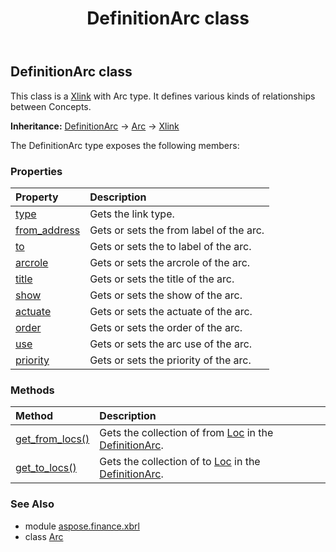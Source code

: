 ﻿---
title: DefinitionArc class
second_title: Aspose.Finance for Python via .NET API References
description: 
type: docs
weight: 120
url: /python-net/aspose.finance.xbrl/definitionarc/
is_root: false
---

## DefinitionArc class

This class is a [Xlink](/finance/python-net/aspose.finance.xbrl/xlink) with Arc type.
It defines various kinds of relationships between Concepts.



**Inheritance:** [DefinitionArc](/finance/python-net/aspose.finance.xbrl/definitionarc) → 
[Arc](/finance/python-net/aspose.finance.xbrl/arc) → 
[Xlink](/finance/python-net/aspose.finance.xbrl/xlink)



The DefinitionArc type exposes the following members:

### Properties
| Property | Description |
| :- | :- |
| [type](/finance/python-net/aspose.finance.xbrl/definitionarc/type) | Gets the link type. |
| [from_address](/finance/python-net/aspose.finance.xbrl/definitionarc/from_address) | Gets or sets the from label of the arc. |
| [to](/finance/python-net/aspose.finance.xbrl/definitionarc/to) | Gets or sets the to label of the arc. |
| [arcrole](/finance/python-net/aspose.finance.xbrl/definitionarc/arcrole) | Gets or sets the arcrole of the arc. |
| [title](/finance/python-net/aspose.finance.xbrl/definitionarc/title) | Gets or sets the title of the arc. |
| [show](/finance/python-net/aspose.finance.xbrl/definitionarc/show) | Gets or sets the show of the arc. |
| [actuate](/finance/python-net/aspose.finance.xbrl/definitionarc/actuate) | Gets or sets the actuate of the arc. |
| [order](/finance/python-net/aspose.finance.xbrl/definitionarc/order) | Gets or sets the order of the arc. |
| [use](/finance/python-net/aspose.finance.xbrl/definitionarc/use) | Gets or sets the arc use of the arc. |
| [priority](/finance/python-net/aspose.finance.xbrl/definitionarc/priority) | Gets or sets the priority of the arc. |


### Methods
| Method | Description |
| :- | :- |
| [get_from_locs()](/finance/python-net/aspose.finance.xbrl/definitionarc/get_from_locs/#) | Gets the collection of from [Loc](/finance/python-net/aspose.finance.xbrl/loc) in the [DefinitionArc](/finance/python-net/aspose.finance.xbrl/definitionarc). |
| [get_to_locs()](/finance/python-net/aspose.finance.xbrl/definitionarc/get_to_locs/#) | Gets the collection of to [Loc](/finance/python-net/aspose.finance.xbrl/loc) in the [DefinitionArc](/finance/python-net/aspose.finance.xbrl/definitionarc). |


### See Also

* module [aspose.finance.xbrl](../)
* class [Arc](/finance/python-net/aspose.finance.xbrl/arc)
